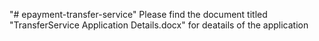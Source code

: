 "# epayment-transfer-service" 
Please find the document titled "TransferService Application Details.docx" for deatails of the application
